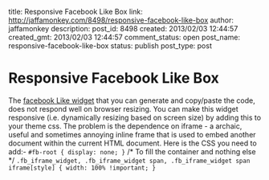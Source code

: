 title: Responsive Facebook Like Box
link: http://jaffamonkey.com/8498/responsive-facebook-like-box
author: jaffamonkey
description: 
post_id: 8498
created: 2013/02/03 12:44:57
created_gmt: 2013/02/03 12:44:57
comment_status: open
post_name: responsive-facebook-like-box
status: publish
post_type: post

# Responsive Facebook Like Box

The [facebook Like widget](https://developers.facebook.com/docs/reference/plugins/like-box/) that you can generate and copy/paste the code, does not respond well on browser resizing. You can make this widget responsive (i.e. dynamically resizing based on screen size) by adding this to your theme css. The problem is the dependence on iframe - a archaic, useful and sometimes annoying inline frame that is used to embed another document within the current HTML document. Here is the CSS you need to add:- `#fb-root { display: none; }` /* To fill the container and nothing else */ `.fb_iframe_widget, .fb_iframe_widget span, .fb_iframe_widget span iframe[style] { width: 100% !important; }`